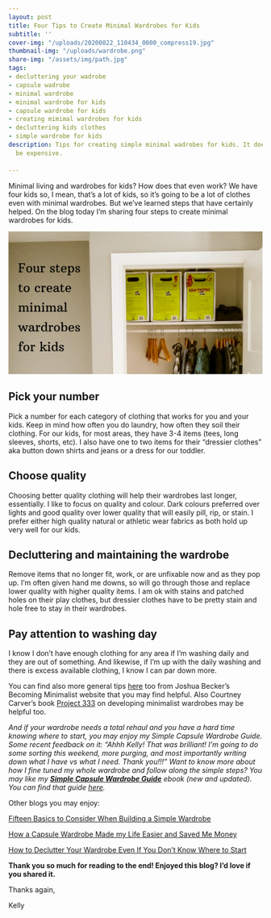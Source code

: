 ```yaml
---
layout: post
title: Four Tips to Create Minimal Wardrobes for Kids
subtitle: ''
cover-img: "/uploads/20200822_110434_0000_compress19.jpg"
thumbnail-img: "/uploads/wardrobe.png"
share-img: "/assets/img/path.jpg"
tags:
- decluttering your wadrobe
- capsule wadrobe
- minimal wardrobe
- minimal wardrobe for kids
- capsule wardrobe for kids
- creating mimimal wardrobes for kids
- decluttering kids clothes
- simple wardrobe for kids
description: Tips for creating simple minimal wadrobes for kids. It doesn't need to
  be expensive.

---
```

Minimal living and wardrobes for kids? How does that even work? We have four kids so, I mean, that’s a lot of kids, so it’s going to be a lot of clothes even with minimal wardrobes. But we’ve learned steps that have certainly helped. On the blog today I’m sharing four steps to create minimal wardrobes for kids.

![An image of my son's closet.](/uploads/wardrobe.png "wadrobe")

## Pick your number

Pick a number for each category of clothing that works for you and your kids. Keep in mind how often you do laundry, how often they soil their clothing. For our kids, for most areas, they have 3-4 items (tees, long sleeves, shorts, etc). I also have one to two items for their “dressier clothes” aka button down shirts and jeans or a dress for our toddler.

## Choose quality

Choosing better quality clothing will help their wardrobes last longer, essentially. I like to focus on quality and colour. Dark colours preferred over lights and good quality over lower quality that will easily pill, rip, or stain. I prefer either high quality natural or athletic wear fabrics as both hold up very well for our kids.

## Decluttering and maintaining the wardrobe

Remove items that no longer fit, work, or are unfixable now and as they pop up. I’m often given hand me downs, so will go through those and replace lower quality with higher quality items. I am ok with stains and patched holes on their play clothes, but dressier clothes have to be pretty stain and hole free to stay in their wardrobes.

## Pay attention to washing day

I know I don’t have enough clothing for any area if I’m washing daily and they are out of something. And likewise, if I’m up with the daily washing and there is excess available clothing, I know I can par down more.

You can find also more general tips [here](https://www.becomingminimalist.com/thin-closet/) too from Joshua Becker’s Becoming Minimalist website that you may find helpful. Also Courtney Carver’s book [Project 333](https://amzn.to/2ZdURKp) on developing minimalist wardrobes may be helpful too.

_And if your wardrobe needs a total rehaul and you have a hard time knowing where to start, you may enjoy my Simple Capsule Wardrobe Guide. Some recent feedback on it: “Ahhh Kelly! That was brilliant! I’m going to do some sorting this weekend, more purging, and most importantly writing down what I have vs what I need. Thank you!!!” Want to know more about how I fine tuned my whole wardrobe and follow along the simple steps? You may like my_ [**_Simple Capsule Wardrobe Guide_**](https://www.simplehomemom.com/simple-capsule-wardrobe-guide/) _ebook (new and updated). You can find that guide_ [_here_](https://www.simplehomemom.com/simple-capsule-wardrobe-guide/)_._

Other blogs you may enjoy:

[Fifteen Basics to Consider When Building a Simple Wardrobe](https://www.simplehomemom.com/2020-11-11-fifteen-basics-to-consider-when-building-a-simple-wardrobe/)

[How a Capsule Wardrobe Made my Life Easier and Saved Me Money](https://www.simplehomemom.com/2020-10-27-how-a-capsule-wardrobe-made-my-life-easier-and-saved-me-money/)

[How to Declutter Your Wardrobe Even If You Don’t Know Where to Start](https://www.simplehomemom.com/2020-08-25-how-to-declutter-your-wardrobe-even-if-you-don-t-know-where-to-start/)

**Thank you so much for reading to the end! Enjoyed this blog? I’d love if you shared it.**

Thanks again,

Kelly